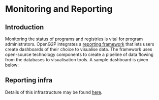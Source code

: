 # Monitoring and Reporting

## Introduction

Monitoring the status of programs and registries is vital for program administrators. OpenG2P integrates a [reporting framework](https://github.com/mosip/reporting) that lets users create dashboards of their choice to visualise data. The framework uses open-source technology components to create a pipeline of data flowing from the databases to visualisation tools. A sample dashboard is given below:

## Reporting infra

Details of this infrastructure may be found [here](https://github.com/mosip/reporting).

